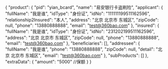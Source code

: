 {
  "product": {
    "pid": "yian_bcard",
    "name": "易安银行卡盗刷险",
    "applicant": {
      "fullName": "我是谁",
      "idType": "身份证",
      "idNo": "111111199511162596",
      "relationship2Insured": "本人",
      "address": "北京 北京市 东城区",
      "zipCode": null,
      "phone": "13880888888",
      "email": "test@360bao.com"
    },
    "insured": {
      "fullName": "我是谁",
      "idType": "身份证",
      "idNo": "231202199511162596",
      "address": "北京 北京市 东城区",
      "zipCode": null,
      "phone": "13880888888",
      "email": "test@360bao.com"
    },
    "beneficiaries": [],
    "addressee": {
      "fullName": "我是谁",
      "phone": "13880888888",
      "zipCode": null,
      "detail": "北京 北京市 东城区",
      "email": "test@360bao.com"
    },
    "subProducts": []
  },
  "extraData": {
    "amount": "5000" //保额
  }
}
